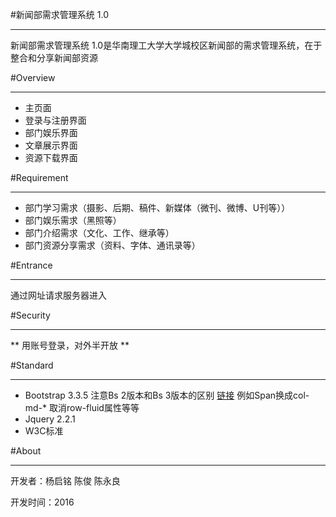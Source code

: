 #新闻部需求管理系统 1.0
***
新闻部需求管理系统 1.0是华南理工大学大学城校区新闻部的需求管理系统，在于整合和分享新闻部资源

#Overview
***
* 主页面
* 登录与注册界面
* 部门娱乐界面
* 文章展示界面
* 资源下载界面

#Requirement
*** 
*  部门学习需求（摄影、后期、稿件、新媒体（微刊、微博、U刊等）） 
*  部门娱乐需求（黑照等）
*  部门介绍需求（文化、工作、继承等）
*  部门资源分享需求（资料、字体、通讯录等）

#Entrance
***
通过网址请求服务器进入

#Security
***
** 用账号登录，对外半开放 **

#Standard
***
* Bootstrap 3.3.5 注意Bs 2版本和Bs 3版本的区别 [链接](http://blog.csdn.net/zhouyingge1104/article/details/26699855) 例如Span换成col-md-* 取消row-fluid属性等等
* Jquery 2.2.1
* W3C标准

#About
***
开发者：杨启铭 陈俊 陈永良

开发时间：2016




